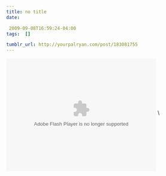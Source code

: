 ```yaml
---
title: no title
date:

 2009-09-08T16:59:24-04:00  
tags:  []

tumblr_url: http://yourpalryan.com/post/183081755
---
```

<object classid="clsid:d27cdb6e-ae6d-11cf-96b8-444553540000" codebase="http://download.macromedia.com/pub/shockwave/cabs/flash/swflash.cab#version=9,0,115,0" width="400" height="300" id="qikPlayer" align="middle">
<param name="allowScriptAccess" value="sameDomain"></param><param name="allowFullScreen" value="true"></param><param name="movie" value="http://qik.com/swfs/qikPlayer4.swf"></param><param name="quality" value="high"></param><param name="bgcolor" value="#333333"></param><param name="FlashVars" value="rssURL=http://qik.com/video/a44cfb6d25e8447da03a8fec53758fb2.rss&amp;autoPlay=false"></param>
<embed src="http://qik.com/swfs/qikPlayer4.swf" quality="high" bgcolor="#333333" width="400" height="300" name="qikPlayer" align="middle" allowscriptaccess="sameDomain" allowfullscreen="true" type="application/x-shockwave-flash" pluginspage="http://www.macromedia.com/go/getflashplayer" flashvars="rssURL=http://qik.com/video/a44cfb6d25e8447da03a8fec53758fb2.rss&amp;autoPlay=false">
</embed>
</object>
\
